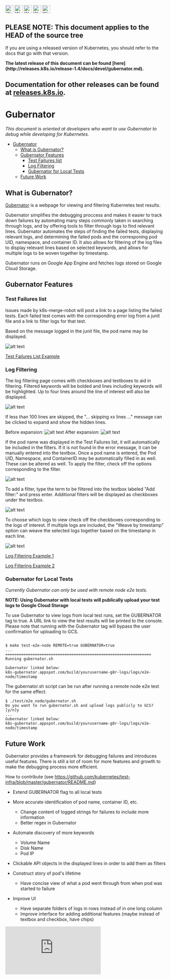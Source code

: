 <!-- BEGIN MUNGE: UNVERSIONED_WARNING -->

<!-- BEGIN STRIP_FOR_RELEASE -->

<img src="http://kubernetes.io/kubernetes/img/warning.png" alt="WARNING"
     width="25" height="25">
<img src="http://kubernetes.io/kubernetes/img/warning.png" alt="WARNING"
     width="25" height="25">
<img src="http://kubernetes.io/kubernetes/img/warning.png" alt="WARNING"
     width="25" height="25">
<img src="http://kubernetes.io/kubernetes/img/warning.png" alt="WARNING"
     width="25" height="25">
<img src="http://kubernetes.io/kubernetes/img/warning.png" alt="WARNING"
     width="25" height="25">

<h2>PLEASE NOTE: This document applies to the HEAD of the source tree</h2>

If you are using a released version of Kubernetes, you should
refer to the docs that go with that version.

<!-- TAG RELEASE_LINK, added by the munger automatically -->
<strong>
The latest release of this document can be found
[here](http://releases.k8s.io/release-1.4/docs/devel/gubernator.md).

Documentation for other releases can be found at
[releases.k8s.io](http://releases.k8s.io).
</strong>
--

<!-- END STRIP_FOR_RELEASE -->

<!-- END MUNGE: UNVERSIONED_WARNING -->

# Gubernator

*This document is oriented at developers who want to use Gubernator to debug while developing for Kubernetes.*

<!-- BEGIN MUNGE: GENERATED_TOC -->

- [Gubernator](#gubernator)
  - [What is Gubernator?](#what-is-gubernator)
  - [Gubernator Features](#gubernator-features)
    - [Test Failures list](#test-failures-list)
    - [Log Filtering](#log-filtering)
    - [Gubernator for Local Tests](#gubernator-for-local-tests)
  - [Future Work](#future-work)

<!-- END MUNGE: GENERATED_TOC -->

## What is Gubernator?

[Gubernator](https://k8s-gubernator.appspot.com/) is a webpage for viewing and filtering Kubernetes
test results.

Gubernator simplifies the debugging proccess and makes it easier to track down failures by automating many
steps commonly taken in searching through logs, and by offering tools to filter through logs to find relevant lines.
Gubernator automates the steps of finding the failed tests, displaying relevant logs, and determining the
failed pods and the corresponing pod UID, namespace, and container ID.
It also allows for filtering of the log files to display relevant lines based on selected keywords, and
allows for multiple logs to be woven together by timestamp.

Gubernator runs on Google App Engine and fetches logs stored on Google Cloud Storage.

## Gubernator Features

### Test Failures list

Issues made by k8s-merge-robot will post a link to a page listing the failed tests.
Each failed test comes with the corresponding error log from a junit file and a link
to filter logs for that test.

Based on the message logged in the junit file, the pod name may be displayed.

![alt text](gubernator-images/testfailures.png)

[Test Failures List Example](https://k8s-gubernator.appspot.com/build/kubernetes-jenkins/logs/kubernetes-e2e-gke/11721)

### Log Filtering

The log filtering page comes with checkboxes and textboxes to aid in filtering. Filtered keywords will be bolded
and lines including keywords will be highlighted. Up to four lines around the line of interest will also be displayed.

![alt text](gubernator-images/filterpage.png)

If less than 100 lines are skipped, the "... skipping xx lines ..." message can be clicked to expand and show
the hidden lines.

Before expansion:
![alt text](gubernator-images/skipping1.png)
After expansion:
![alt text](gubernator-images/skipping2.png)

If the pod name was displayed in the Test Failures list, it will automatically be included in the filters.
If it is not found in the error message, it can be manually entered into the textbox. Once a pod name
is entered, the Pod UID, Namespace, and ContainerID may be automatically filled in as well. These can be
altered as well. To apply the filter, check off the options corresponding to the filter.

![alt text](gubernator-images/filterpage1.png)

To add a filter, type the term to be filtered into the textbox labeled "Add filter:" and press enter.
Additional filters will be displayed as checkboxes under the textbox.

![alt text](gubernator-images/filterpage3.png)

To choose which logs to view check off the checkboxes corresponding to the logs of interest. If multiple logs are
included, the "Weave by timestamp" option can weave the selected logs together based on the timestamp in each line.

![alt text](gubernator-images/filterpage2.png)

[Log Filtering Example 1](https://k8s-gubernator.appspot.com/build/kubernetes-jenkins/logs/kubelet-gce-e2e-ci/5535/nodelog?pod=pod-configmaps-b5b876cb-3e1e-11e6-8956-42010af0001d&junit=junit_03.xml&wrap=on&logfiles=%2Fkubernetes-jenkins%2Flogs%2Fkubelet-gce-e2e-ci%2F5535%2Fartifacts%2Ftmp-node-e2e-7a5a3b40-e2e-node-coreos-stable20160622-image%2Fkube-apiserver.log&logfiles=%2Fkubernetes-jenkins%2Flogs%2Fkubelet-gce-e2e-ci%2F5535%2Fartifacts%2Ftmp-node-e2e-7a5a3b40-e2e-node-coreos-stable20160622-image%2Fkubelet.log&UID=on&poduid=b5b8a59e-3e1e-11e6-b358-42010af0001d&ns=e2e-tests-configmap-oi12h&cID=tmp-node-e2e-7a5a3b40-e2e-node-coreos-stable20160622-image)

[Log Filtering Example 2](https://k8s-gubernator.appspot.com/build/kubernetes-jenkins/logs/kubernetes-e2e-gke/11721/nodelog?pod=client-containers-a53f813c-503e-11e6-88dd-0242ac110003&junit=junit_19.xml&wrap=on)


### Gubernator for Local Tests

*Currently Gubernator can only be used with remote node e2e tests.*

**NOTE: Using Gubernator with local tests will publically upload your test logs to Google Cloud Storage**

To use Gubernator to view logs from local test runs, set the GUBERNATOR tag to true.
A URL link to view the test results will be printed to the console.
Please note that running with the Gubernator tag will bypass the user confirmation for uploading to GCS.

```console

$ make test-e2e-node REMOTE=true GUBERNATOR=true
...
================================================================
Running gubernator.sh

Gubernator linked below:
k8s-gubernator.appspot.com/build/yourusername-g8r-logs/logs/e2e-node/timestamp
```

The gubernator.sh script can be run after running a remote node e2e test for the same effect.

```console
$ ./test/e2e_node/gubernator.sh
Do you want to run gubernator.sh and upload logs publicly to GCS? [y/n]y
...
Gubernator linked below:
k8s-gubernator.appspot.com/build/yourusername-g8r-logs/logs/e2e-node/timestamp
```

## Future Work

Gubernator provides a framework for debugging failures and introduces useful features.
There is still a lot of room for more features and growth to make the debugging process more efficient.

How to contribute (see https://github.com/kubernetes/test-infra/blob/master/gubernator/README.md)

* Extend GUBERNATOR flag to all local tests

* More accurate identification of pod name, container ID, etc.
	* Change content of logged strings for failures to include more information
	* Better regex in Gubernator

* Automate discovery of more keywords
	* Volume Name
	* Disk Name
	* Pod IP

* Clickable API objects in the displayed lines in order to add them as filters

* Construct story of pod's lifetime
	* Have concise view of what a pod went through from when pod was started to failure

* Improve UI
	* Have separate folders of logs in rows instead of in one long column
	* Improve interface for adding additional features (maybe instead of textbox and checkbox, have chips)

<!-- BEGIN MUNGE: GENERATED_ANALYTICS -->
[![Analytics](https://kubernetes-site.appspot.com/UA-36037335-10/GitHub/docs/devel/gubernator.md?pixel)]()
<!-- END MUNGE: GENERATED_ANALYTICS -->
